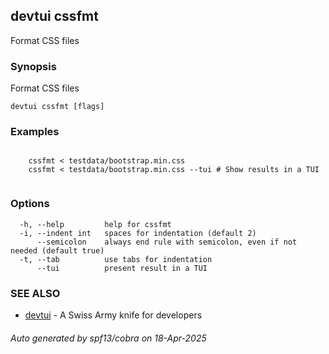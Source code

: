 ## devtui cssfmt

Format CSS files

### Synopsis

Format CSS files

```
devtui cssfmt [flags]
```

### Examples

```

	cssfmt < testdata/bootstrap.min.css
	cssfmt < testdata/bootstrap.min.css --tui # Show results in a TUI
	
```

### Options

```
  -h, --help         help for cssfmt
  -i, --indent int   spaces for indentation (default 2)
      --semicolon    always end rule with semicolon, even if not needed (default true)
  -t, --tab          use tabs for indentation
      --tui          present result in a TUI
```

### SEE ALSO

* [devtui](devtui.md)	 - A Swiss Army knife for developers

###### Auto generated by spf13/cobra on 18-Apr-2025
